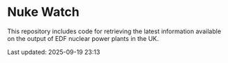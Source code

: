 # Nuke Watch

This repository includes code for retrieving the latest information available on the output of EDF nuclear power plants in the UK.

Last updated: 2025-09-19 23:13